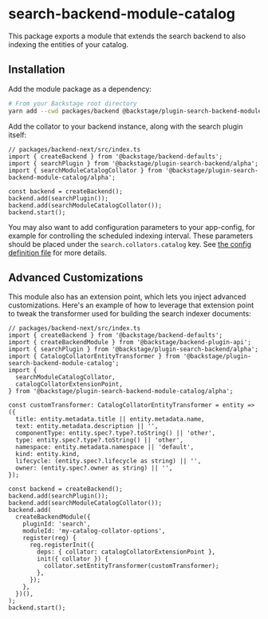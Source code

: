 # search-backend-module-catalog

This package exports a module that extends the search backend to also indexing the entities of your catalog.

## Installation

Add the module package as a dependency:

```bash
# From your Backstage root directory
yarn add --cwd packages/backend @backstage/plugin-search-backend-module-catalog
```

Add the collator to your backend instance, along with the search plugin itself:

```tsx
// packages/backend-next/src/index.ts
import { createBackend } from '@backstage/backend-defaults';
import { searchPlugin } from '@backstage/plugin-search-backend/alpha';
import { searchModuleCatalogCollator } from '@backstage/plugin-search-backend-module-catalog/alpha';

const backend = createBackend();
backend.add(searchPlugin());
backend.add(searchModuleCatalogCollator());
backend.start();
```

You may also want to add configuration parameters to your app-config, for example for controlling the scheduled indexing interval. These parameters should be placed under the `search.collators.catalog` key. See [the config definition file](https://github.com/backstage/backstage/blob/master/plugins/search-backend-module-catalog/config.d.ts) for more details.

## Advanced Customizations

This module also has an extension point, which lets you inject advanced customizations. Here's an example of how to leverage that extension point to tweak the transformer used for building the search indexer documents:

```tsx
// packages/backend-next/src/index.ts
import { createBackend } from '@backstage/backend-defaults';
import { createBackendModule } from '@backstage/backend-plugin-api';
import { searchPlugin } from '@backstage/plugin-search-backend/alpha';
import { CatalogCollatorEntityTransformer } from '@backstage/plugin-search-backend-module-catalog';
import {
  searchModuleCatalogCollator,
  catalogCollatorExtensionPoint,
} from '@backstage/plugin-search-backend-module-catalog/alpha';

const customTransformer: CatalogCollatorEntityTransformer = entity => ({
  title: entity.metadata.title || entity.metadata.name,
  text: entity.metadata.description || '',
  componentType: entity.spec?.type?.toString() || 'other',
  type: entity.spec?.type?.toString() || 'other',
  namespace: entity.metadata.namespace || 'default',
  kind: entity.kind,
  lifecycle: (entity.spec?.lifecycle as string) || '',
  owner: (entity.spec?.owner as string) || '',
});

const backend = createBackend();
backend.add(searchPlugin());
backend.add(searchModuleCatalogCollator());
backend.add(
  createBackendModule({
    pluginId: 'search',
    moduleId: 'my-catalog-collator-options',
    register(reg) {
      reg.registerInit({
        deps: { collator: catalogCollatorExtensionPoint },
        init({ collator }) {
          collator.setEntityTransformer(customTransformer);
        },
      });
    },
  })(),
);
backend.start();
```

